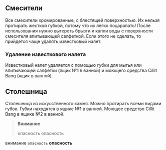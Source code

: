 ## Смесители ##
Все смесители хромированные, с блестящей поверхностью. Их нельзя протирать
жесткой губкой, потому что их легко поцарапать! После использования нужно
вытереть брызги и капли воды с поверхности смесителя впитывающей салфеткой.
Если этого не сделать, то прийдется чаще удалять известковый налет.

### Удаление известкового налета ###
Известковый налет удаляется с помощью губки для мытья или
впитывающей салфетки (ящик №1 в ванной) и моющего средства Cillit Bang
 (ящик  в ванной).

## Столешница
Столешница из искусственного камня. Можно протирать всеми видами губок.
Губки находятся в ящике №1 в ванной.
Моющее средство Cillit Bang в ящике №2 в ванной.

> **Внимание**
>
> опасность
> опасность

внимание  `опасность` **опасность**
